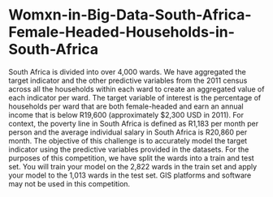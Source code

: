 # Womxn-in-Big-Data-South-Africa-Female-Headed-Households-in-South-Africa
South Africa is divided into over 4,000 wards. We have aggregated the target indicator and the other predictive variables from the 2011 census across all the households within each ward to create an aggregated value of each indicator per ward.  The target variable of interest is the percentage of households per ward that are both female-headed and earn an annual income that is below R19,600 (approximately $2,300 USD in 2011). For context, the poverty line in South Africa is defined as R1,183 per month per person and the average individual salary in South Africa is R20,860 per month.  The objective of this challenge is to accurately model the target indicator using the predictive variables provided in the datasets. For the purposes of this competition, we have split the wards into a train and test set. You will train your model on the 2,822 wards in the train set and apply your model to the 1,013 wards in the test set.  GIS platforms and software may not be used in this competition.
